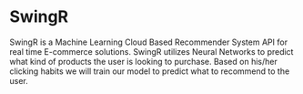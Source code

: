 # SwingR
SwingR is a Machine Learning Cloud Based Recommender System API for real time E-commerce solutions. SwingR utilizes Neural Networks to predict what kind of products the user is looking to purchase. Based on his/her clicking habits we will train our model to predict what to recommend to the user.
